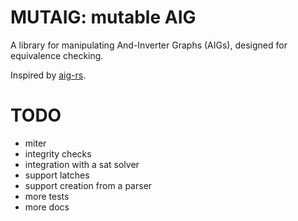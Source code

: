 # MUTAIG: mutable AIG

A library for manipulating And-Inverter Graphs (AIGs), designed for equivalence checking.

Inspired by [aig-rs](https://github.com/gipsyh/aig-rs).

# TODO

- miter
- integrity checks
- integration with a sat solver
- support latches
- support creation from a parser
- more tests
- more docs
